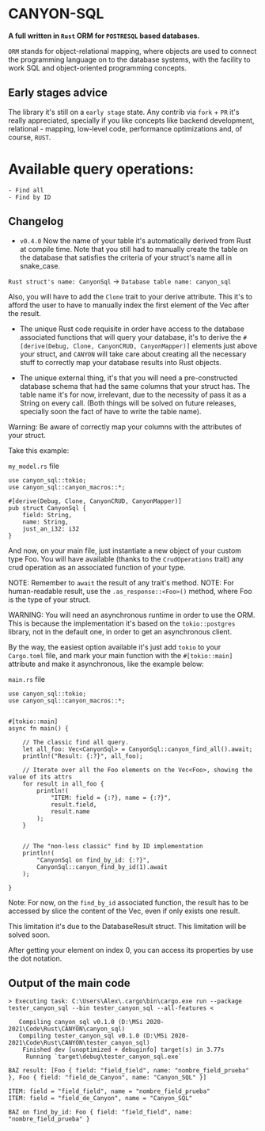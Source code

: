 # CANYON-SQL
**A full written in `Rust` ORM for `POSTRESQL` based databases.**

`ORM` stands for object-relational mapping, where objects are used to connect the programming language on to the database systems, with the facility to work SQL and object-oriented programming concepts.


## Early stages advice
The library it's still on a `early stage` state. 
Any contrib via `fork` + `PR` it's really appreciated, specially if you like concepts like backend development, relational - mapping, low-level code, performance optimizations and, of course, `RUST`.


# Available query operations:
    - Find all
    - Find by ID


## Changelog

- `v0.4.0` Now the name of your table it's automatically derived from Rust at compile time. Note that you still had to manually create the table on the database that satisfies the criteria of your struct's name
all in snake_case.

`Rust struct's name: CanyonSql` -> `Database table name: canyon_sql`

Also, you will have to add the `Clone` trait to your derive attribute.
This it's to afford the user to have to manually index the first element of the Vec<T> after the result.


- The unique Rust code requisite in order have access to the database associated functions that will query your database, it's to derive the `#[derive(Debug, Clone, CanyonCRUD, CanyonMapper)]` elements just above your struct, and `CANYON` will take care about creating all the necessary
stuff to correctly map your database results into Rust objects.

- The unique external thing, it's that you will need a pre-constructed database schema that had the same columns that your struct has. The table name it's for now, irrelevant, due to the necessity of pass it as a String on every call.
(Both things will be solved on future releases, specially soon the fact of have to write the table name). 

Warning: Be aware of correctly map your columns with the attributes of your struct.

Take this example:

`my_model.rs` file
```
use canyon_sql::tokio;
use canyon_sql::canyon_macros::*;

#[derive(Debug, Clone, CanyonCRUD, CanyonMapper)]
pub struct CanyonSql {
    field: String,
    name: String,
    just_an_i32: i32
}
```

And now, on your main file, just instantiate a new object of your custom type Foo.
You will have available (thanks to the `CrudOperations` trait) any crud operation as an associated function of your type.

NOTE: Remember to `await` the result of any trait's method. 
NOTE: For human-readable result, use the `.as_response::<Foo>()` method, where Foo is the type of your struct.

WARNING: You will need an asynchronous runtime in order to use the ORM. This is because the implementation it's based on the `tokio::postgres` library, not in the default one, in order to get an asynchronous client.

By the way, the easiest option available it's just add `tokio` to your `Cargo.toml` file, and mark your main function with the `#[tokio::main]` attribute and make it asynchronous, like the example below:

`main.rs` file
```
use canyon_sql::tokio;
use canyon_sql::canyon_macros::*;


#[tokio::main]
async fn main() {
    
    // The classic find all query.
    let all_foo: Vec<CanyonSql> = CanyonSql::canyon_find_all().await;
    println!("Result: {:?}", all_foo);

    // Iterate over all the Foo elements on the Vec<Foo>, showing the value of its attrs
    for result in all_foo {
        println!(
            "ITEM: field = {:?}, name = {:?}", 
            result.field, 
            result.name
        );
    }

    
    // The "non-less classic" find by ID implementation
    println!(
        "CanyonSql on find_by_id: {:?}", 
        CanyonSql::canyon_find_by_id(1).await
    );

}
```

Note: For now, on the `find_by_id` associated function, the result has to be accessed by slice the content of the Vec<CanyonSql>, even if only exists one result. 

This limitation it's due to the DatabaseResult<T> struct. This limitation will be solved soon.

After getting your element on index 0, you can access its properties by use the dot notation.


## Output of the main code
```
> Executing task: C:\Users\Alex\.cargo\bin\cargo.exe run --package tester_canyon_sql --bin tester_canyon_sql --all-features <

   Compiling canyon_sql v0.1.0 (D:\MSi 2020-2021\Code\Rust\CANYON\canyon_sql)
   Compiling tester_canyon_sql v0.1.0 (D:\MSi 2020-2021\Code\Rust\CANYON\tester_canyon_sql)
    Finished dev [unoptimized + debuginfo] target(s) in 3.77s
     Running `target\debug\tester_canyon_sql.exe`

BAZ result: [Foo { field: "field_field", name: "nombre_field_prueba" }, Foo { field: "field_de_Canyon", name: "Canyon_SQL" }]

ITEM: field = "field_field", name = "nombre_field_prueba"
ITEM: field = "field_de_Canyon", name = "Canyon_SQL"     

BAZ on find_by_id: Foo { field: "field_field", name: "nombre_field_prueba" }
```
